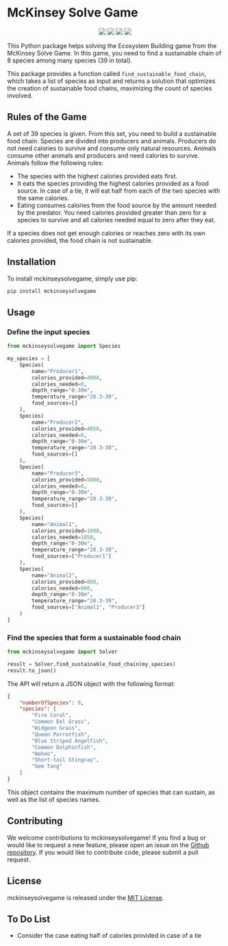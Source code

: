 # McKinsey Solve Game

<p align="center">
    <img src="https://github.com/SebastienEveno/mckinseysolvegame/actions/workflows/python-package.yml/badge.svg?branch=master" />
    <a href="https://pypi.org/project/mckinseysolvegame" alt="Python Versions">
        <img src="https://img.shields.io/pypi/pyversions/mckinseysolvegame.svg?logo=python&logoColor=white" /></a>
    <a href="https://pypi.org/project/mckinseysolvegame" alt="PyPi">
        <img src="https://img.shields.io/pypi/v/mckinseysolvegame" /></a>
    <a href="https://pepy.tech/project/mckinseysolvegame" alt="Downloads">
        <img src="https://pepy.tech/badge/mckinseysolvegame" /></a>
</p>

This Python package helps solving the Ecosystem Building game from the McKinsey Solve Game. 
In this game, you need to find a sustainable chain of 8 species among many species (39 in total). 

This package provides a function called `find_sustainable_food_chain`, which takes a list of species as input and returns a solution that optimizes the creation of sustainable food chains, maximizing the count of species involved.

## Rules of the Game

A set of 39 species is given. From this set, you need to build a sustainable food chain.
Species are divided into producers and animals. Producers do not need calories to survive and consume only natural resources. Animals consume other animals and producers and need calories to survive.
Animals follow the following rules:
- The species with the highest calories provided eats first.
- It eats the species providing the highest calories provided as a food source. In case of a tie, it will eat half from each of the two species with the same calories.
- Eating consumes calories from the food source by the amount needed by the predator. You need calories provided greater than zero for a species to survive and all calories needed equal to zero after they eat.

If a species does not get enough calories or reaches zero with its own calories provided, the food chain is not sustainable.

## Installation

To install mckinseysolvegame, simply use pip:

```sh
pip install mckinseysolvegame
```

## Usage

### Define the input species

```python
from mckinseysolvegame import Species

my_species = [
    Species(
        name="Producer1", 
        calories_provided=4000, 
        calories_needed=0, 
        depth_range="0-30m", 
        temperature_range="28.3-30", 
        food_sources=[]
    ),
    Species(
        name="Producer2", 
        calories_provided=4050, 
        calories_needed=0, 
        depth_range="0-30m", 
        temperature_range="28.3-30", 
        food_sources=[]
    ),
    Species(
        name="Producer3", 
        calories_provided=5000, 
        calories_needed=0, 
        depth_range="0-30m", 
        temperature_range="28.3-30", 
        food_sources=[]
    ),
    Species(
        name="Animal1", 
        calories_provided=1000, 
        calories_needed=1050, 
        depth_range="0-30m", 
        temperature_range="28.3-30", 
        food_sources=["Producer1"]
    ),
    Species(
        name="Animal2", 
        calories_provided=800, 
        calories_needed=900, 
        depth_range="0-30m", 
        temperature_range="28.3-30", 
        food_sources=["Animal1", "Producer3"]
    )
]
```

### Find the species that form a sustainable food chain

```python
from mckinseysolvegame import Solver

result = Solver.find_sustainable_food_chain(my_species)
result.to_json()
```

The API will return a JSON object with the following format:
```json
{
    "numberOfSpecies": 9,
    "species": [
        "Fire Coral", 
        "Common Eel Grass", 
        "Widgeon Grass",
        "Queen Parrotfish", 
        "Blue Striped Angelfish",
        "Common Dolphinfish", 
        "Wahoo", 
        "Short-tail Stingray",
        "Gem Tang"
    ]
}
```
This object contains the maximum number of species that can sustain, as well as the list of species names.

## Contributing

We welcome contributions to mckinseysolvegame! If you find a bug or would like to request a new feature, please open an issue on
the [Github repository](https://github.com/sebastieneveno/mckinseysolvegame).
If you would like to contribute code, please submit a pull request.

## License

mckinseysolvegame is released under the [MIT License](https://opensource.org/licenses/MIT).

## To Do List
- Consider the case eating half of calories provided in case of a tie
